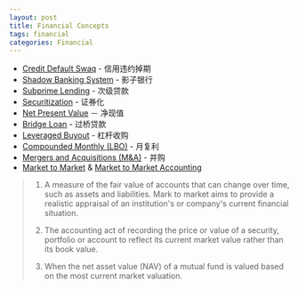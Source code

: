 ```yaml
---
layout: post
title: Financial Concepts
tags: financial
categories: Financial
---
```


- [Credit Default Swaq](http://en.wikipedia.org/wiki/Credit_default_swap) - 信用违约掉期
- [Shadow Banking System](http://en.wikipedia.org/wiki/Shadow_banking_system) - 影子银行
- [Subprime Lending](http://en.wikipedia.org/wiki/Subprime_lending) - 次级贷款
- [Securitization](http://en.wikipedia.org/wiki/Securitization) - 证券化
- [Net Present Value](http://www.investopedia.com/ask/answers/021115/what-formula-calculating-net-present-value-npv-excel.asp) － 净现值
- [Bridge Loan](http://en.wikipedia.org/wiki/Bridge_loan) - 过桥贷款
- [Leveraged Buyout](http://en.wikipedia.org/wiki/Leveraged_buyout) - 杠杆收购
- [Compounded Monthly (LBO)]() - 月复利
- [Mergers and Acquisitions (M&A)](http://en.wikipedia.org/wiki/Mergers_and_acquisitions) - 并购  
- [Market to Market](http://www.investopedia.com/terms/m/marktomarket.asp) & [Market to Market Accounting](http://www.investopedia.com/terms/m/marktomarket.asp)
>1. A measure of the fair value of accounts that can change over time, such as assets and liabilities. Mark to market aims to provide a realistic appraisal of an institution's or company's current financial situation.
>
>2. The accounting act of recording the price or value of a security, portfolio or account to reflect its current market value rather than its book value.
>
>3. When the net asset value (NAV) of a mutual fund is valued based on the most current market valuation.